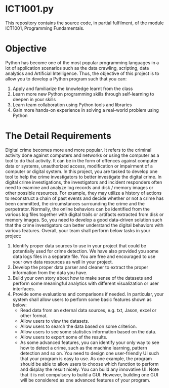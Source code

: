 # ICT1001.py
This repository contains the source code, in partial fulfilment, of the module ICT1001, Programming Fundamentals.
# Objective
Python has become one of the most popular programming languages in a lot of application scenarios such as the data crawling, scripting, data analytics and Artificial Intelligence. Thus, the objective of this project is to allow you to develop a Python program such that you can:
1. Apply and familiarize the knowledge learnt from the class
2. Learn more new Python programming skills through self-learning to deepen in your skills
3. Learn team collaboration using Python tools and libraries
4. Gain more hands-on experience in solving a real-world problem using Python
# The Detail Requirements
Digital crime becomes more and more popular. It refers to the criminal activity done against computers and networks or using the computer as a tool to do that activity. It can be in the form of offences against computer data or systems, unauthorized access, modification or impairment of a computer or digital system.
In this project, you are tasked to develop one tool to help the crime investigators to better investigate the digital crime. In digital crime investigations, the investigators and incident responders often need to examine and analyze log records and disk / memory images or other possible resources. For example, they may utilize a history of actions to reconstruct a chain of past events and decide whether or not a crime has been committed, the circumstances surrounding the crime and the perpetrator. Normally, the online behaviors can be identified from the various log files together with digital trails or artifacts extracted from disk or memory images. So, you need to develop a good data-driven solution such that the crime investigators can better understand the digital behaviors with various features.
Overall, your team shall perform below tasks in your project:
1. Identify proper data sources to use in your project that could be potentially used for crime detection. We have also provided you some data logs files in a separate file. You are free and encouraged to use your own data resources as well in your project.
2. Develop the proper data parser and cleaner to extract the proper information from the data you have.
3. Build your own story about how to make sense of the datasets and perform some meaningful analytics with different visualization or user interfaces.
4. Provide some evaluations and comparisons if needed.
In particular, your system shall allow users to perform some basic features shown as below:
    * Read data from an external data sources, e.g. txt, Jason, excel or other format.
    * Allow users to view the datasets.
    * Allow users to search the data based on some criterion.
    * Allow users to see some statistics information based on the data.
    * Allow users to export some of the results.
    * As some advanced features, you can identify your only way to see how to detect a crime, such
as the machine learning, pattern detection and so on.
You need to design one user-friendly UI such that your program is easy to use. As one example, the
program should be able to allow users to choose which function to perform and display the result
nicely. You can build any innovative UI. Note that it is not compulsory to build a GUI. However,
building one GUI will be considered as one advanced features of your program.
